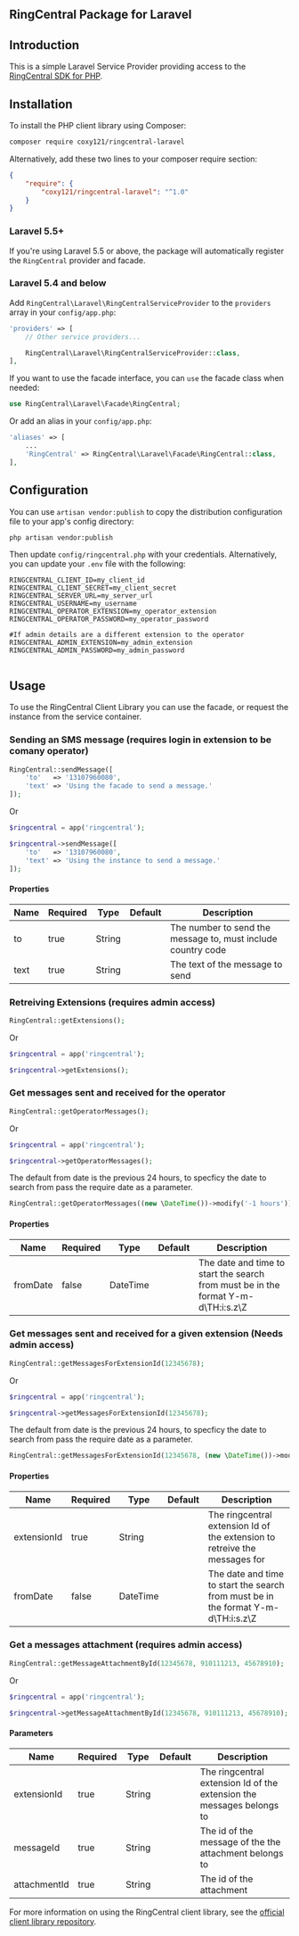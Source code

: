 
## RingCentral Package for Laravel

## Introduction

This is a simple Laravel Service Provider providing access to the [RingCentral SDK for PHP][client-library].

Installation
------------

To install the PHP client library using Composer:

```bash
composer require coxy121/ringcentral-laravel
```

Alternatively, add these two lines to your composer require section:

```json
{
    "require": {
        "coxy121/ringcentral-laravel": "^1.0"
    }
}
```

### Laravel 5.5+

If you're using Laravel 5.5 or above, the package will automatically register the `RingCentral` provider and facade.

### Laravel 5.4 and below

Add `RingCentral\Laravel\RingCentralServiceProvider` to the `providers` array in your `config/app.php`:

```php
'providers' => [
    // Other service providers...

    RingCentral\Laravel\RingCentralServiceProvider::class,
],
```

If you want to use the facade interface, you can `use` the facade class when needed:

```php
use RingCentral\Laravel\Facade\RingCentral;
```

Or add an alias in your `config/app.php`:

```php
'aliases' => [
    ...
    'RingCentral' => RingCentral\Laravel\Facade\RingCentral::class,
],
```

Configuration
-------------

You can use `artisan vendor:publish` to copy the distribution configuration file to your app's config directory:

```bash
php artisan vendor:publish
```

Then update `config/ringcentral.php` with your credentials. Alternatively, you can update your `.env` file with the following:

```dotenv
RINGCENTRAL_CLIENT_ID=my_client_id
RINGCENTRAL_CLIENT_SECRET=my_client_secret
RINGCENTRAL_SERVER_URL=my_server_url
RINGCENTRAL_USERNAME=my_username
RINGCENTRAL_OPERATOR_EXTENSION=my_operator_extension
RINGCENTRAL_OPERATOR_PASSWORD=my_operator_password

#If admin details are a different extension to the operator
RINGCENTRAL_ADMIN_EXTENSION=my_admin_extension
RINGCENTRAL_ADMIN_PASSWORD=my_admin_password


```

Usage
-----
   
To use the RingCentral Client Library you can use the facade, or request the instance from the service container.

### Sending an SMS message (requires login in extension to be comany operator)

```php
RingCentral::sendMessage([
    'to'   => '13107960080',
    'text' => 'Using the facade to send a message.'
]);
```

Or

```php
$ringcentral = app('ringcentral');

$ringcentral->sendMessage([
    'to'   => '13107960080',
    'text' => 'Using the instance to send a message.'
]);
```


#### Properties

| Name      | Required | Type          | Default     | Description |
| ---       | ---      | ---           | ---         | ---         |
| to        | true      | String     |             | The number to send the message to, must include country code |
| text        | true      | String   |             | The text of the message to send |

### Retreiving Extensions (requires admin access)

```php
RingCentral::getExtensions();
```

Or

```php
$ringcentral = app('ringcentral');

$ringcentral->getExtensions();
```

### Get messages sent and received for the operator

```php
RingCentral::getOperatorMessages();
```

Or

```php
$ringcentral = app('ringcentral');

$ringcentral->getOperatorMessages();
```

The default from date is the previous 24 hours, to specficy the date to search from pass the require date as a parameter.

```php
RingCentral::getOperatorMessages((new \DateTime())->modify('-1 hours'));
```

#### Properties

| Name      | Required | Type          | Default     | Description |
| ---       | ---      | ---           | ---         | ---         |
| fromDate  | false    | DateTime      |             | The date and time to start the search from must be in the format Y-m-d\TH:i:s.z\Z |


### Get messages sent and received for a given extension (Needs admin access)

```php
RingCentral::getMessagesForExtensionId(12345678);
```

Or

```php
$ringcentral = app('ringcentral');

$ringcentral->getMessagesForExtensionId(12345678);
```

The default from date is the previous 24 hours, to specficy the date to search from pass the require date as a parameter.

```php
RingCentral::getMessagesForExtensionId(12345678, (new \DateTime())->modify('-1 hours'));
```

#### Properties

| Name      | Required | Type          | Default     | Description |
| ---       | ---      | ---           | ---         | ---         |
| extensionId  | true    | String      |             | The ringcentral extension Id of the extension to retreive the messages for |
| fromDate  | false    | DateTime      |             | The date and time to start the search from must be in the format Y-m-d\TH:i:s.z\Z |



### Get a messages attachment (requires admin access)

```php
RingCentral::getMessageAttachmentById(12345678, 910111213, 45678910);
```

Or

```php
$ringcentral = app('ringcentral');

$ringcentral->getMessageAttachmentById(12345678, 910111213, 45678910);
```


#### Parameters

| Name      | Required | Type          | Default     | Description |
| ---       | ---      | ---           | ---         | ---         |
| extensionId  | true    | String      |             | The ringcentral extension Id of the extension the messages belongs to |
| messageId  | true    | String      |             | The id of the message of the the attachment belongs to |
| attachmentId  | true    | String      |             | The id of the attachment |



For more information on using the RingCentral client library, see the [official client library repository][client-library].

[client-library]: https://github.com/ringcentral/ringcentral-php
